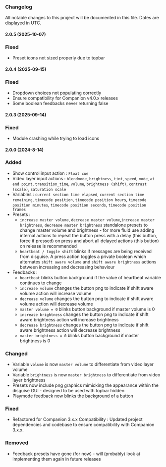### Changelog

All notable changes to this project will be documented in this file. Dates are displayed in UTC.

#### 2.0.5 (2025-10-07)

### Fixed

- Preset icons not sized properly due to topbar

#### 2.0.4 (2025-09-15)

### Fixed

- Dropdown choices not populating correctly
- Ensure compatibility for Companion v4.0.x releases
- Some boolean feedbacks never returning false

#### 2.0.3 (2025-09-14)

### Fixed

- Module crashing while trying to load icons

#### 2.0.0 (2024-8-14)

### Added

- Show control input action : `Float cue`
- Video layer input actions : `blendmode`, `brightness`, `tint`, `speed`, `mode`, `at end point`, `transition_time`, `volume`, `brightness (shift)`, `contrast (scale)`, `saturation scale`
- Variables : `current section time elapsed`, `current section time remaining`, `timecode position`, `timecode position hours`, `timecode position minutes`, `timecode position seconds`, `timecode position frames`
- Presets :
  - `increase master volume`, `decrease master volume`,`increase master brightness`, `decrease master brightness` standalone presets to change master volume and brightness - for more fluid use adding internal actions to repeat the button press with a delay (this button, force if pressed) on press and abort all delayed actions (this button) on release is recommended
  - `heartbeat / toggle shift` blinks if messages are being received from disguise. A press action toggles a private boolean which alternates `shift aware volume` and `shift aware brightness` actions between increasing and decreasing behaviour
- Feedbacks :
  - `heartbeat` blinks button background if the value of heartbeat variable continues to change
  - `increase volume` changes the button png to indicate if shift aware volume action will increase volume
  - `decrease volume` changes the button png to indicate if shift aware volume action will decrease volume
  - `master volume = 0` blinks button background if master volume is 0
  - `increase brightness` changes the button png to indicate if shift aware brightness action will increase brightness
  - `decrease brightness` changes the button png to indicate if shift aware brightness action will decrease brightness
  - `master brightness = 0` blinks button background if master brightness is 0

### Changed

- Variable `volume` is now `master volume` to differentiate from video layer volume
- Variable `brightness` is now `master brightness` to differentiate from video layer brightness
- Presets now include png graphics mimicking the appearance within the disguise GUI - designed to be used with topbar hidden
- Playmode feedback now blinks the background of a button

### Fixed

- Refactored for Companion 3.x.x Compatibility : Updated project dependencies and codebase to ensure compatibility with Companion 3.x.x.

### Removed

- Feedback presets have gone (for now) - will (probably) look at implementing them again in future releases
